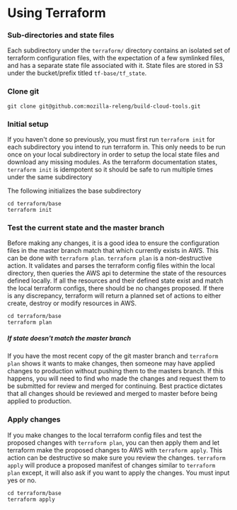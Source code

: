 # Using Terraform



### Sub-directories and state files
Each subdirectory under the `terraform/` directory contains an isolated set of terraform configuration files, with the expectation of a few symlinked files, and has a separate state file associated with it.  State files are stored in S3 under the bucket/prefix titled `tf-base/tf_state`.

### Clone git

`git clone git@github.com:mozilla-releng/build-cloud-tools.git`


### Initial setup

If you haven't done so previously, you must first run `terraform init` for each subdirectory you intend to run terraform in.  This only needs to be run once on your local subdirectory in order to setup the local state files and download any missing modules.  As the terraform documentation states, `terraform init` is idempotent so it should be safe to run multiple times under the same subdirectory

The following initializes the base subdirectory

    cd terraform/base
    terraform init


### Test the current state and the master branch
Before making any changes, it is a good idea to ensure the configuration files in the master branch match that which currently exists in AWS.  This can be done with `terraform plan`.  `terraform plan` is a non-destructive action.  It validates and parses the terraform config files within the local directory, then queries the AWS api to determine the state of the resources defined locally.  If all the resources and their defined state exist and match the local terraform configs, there should be no changes proposed.  If there is any discrepancy, terraform will return a planned set of actions to either create, destroy or modify resources in AWS.

    cd terraform/base
    terraform plan

##### If state doesn't match the master branch

If you have the most recent copy of the git master branch and `terraform plan` shows it wants to make changes, then someone may have applied changes to production without pushing them to the masters branch.  If this happens, you will need to find who made the changes and request them to be submitted for review and merged for continuing.  Best practice dictates that all changes should be reviewed and merged to master before being applied to production.

### Apply changes
If you make changes to the local terraform config files and test the proposed changes with `terraform plan`, you can then apply them and let terraform make the proposed changes to AWS with `terraform apply`.  This action can be destructive so make sure you review the changes.  `terraform apply` will produce a proposed manifest of changes similar to `terraform plan` except, it will also ask if you want to apply the changes.  You must input yes or no.

    cd terraform/base
    terraform apply

